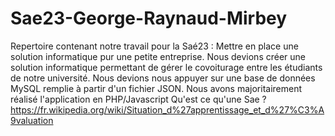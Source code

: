 # Sae23-George-Raynaud-Mirbey
Repertoire contenant notre travail pour la Saé23 : Mettre en place une solution informatique pur une petite entreprise.
Nous devions créer une solution informatique permettant de gérer le covoiturage entre les étudiants de notre université.
Nous devions nous appuyer sur une base de données MySQL remplie à partir d'un fichier JSON.
Nous avons majoritairement réalisé l'application en PHP/Javascript
Qu'est ce qu'une Sae ? https://fr.wikipedia.org/wiki/Situation_d%27apprentissage_et_d%27%C3%A9valuation
